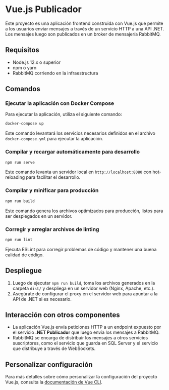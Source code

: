 
# Vue.js Publicador

Este proyecto es una aplicación frontend construida con Vue.js que permite a los usuarios enviar mensajes a través de un servicio HTTP a una API .NET. Los mensajes luego son publicados en un broker de mensajería RabbitMQ.

## Requisitos

- Node.js 12.x o superior
- npm o yarn
- RabbitMQ corriendo en la infraestructura

## Comandos

### Ejecutar la aplicación con Docker Compose

Para ejecutar la aplicación, utiliza el siguiente comando:

```bash
docker-compose up
```

Este comando levantará los servicios necesarios definidos en el archivo `docker-compose.yml` para ejecutar la aplicación.

### Compilar y recargar automáticamente para desarrollo

```bash
npm run serve
```

Este comando levanta un servidor local en `http://localhost:8080` con hot-reloading para facilitar el desarrollo.

### Compilar y minificar para producción

```bash
npm run build
```

Este comando genera los archivos optimizados para producción, listos para ser desplegados en un servidor.

### Corregir y arreglar archivos de linting

```bash
npm run lint
```

Ejecuta ESLint para corregir problemas de código y mantener una buena calidad de código.

## Despliegue

1. Luego de ejecutar `npm run build`, toma los archivos generados en la carpeta `dist/` y despliega en un servidor web (Nginx, Apache, etc.).
2. Asegúrate de configurar el proxy en el servidor web para apuntar a la API de .NET si es necesario.

## Interacción con otros componentes

- La aplicación Vue.js envía peticiones HTTP a un endpoint expuesto por el servicio **.NET Publicador** que luego envía los mensajes a RabbitMQ.
- RabbitMQ se encarga de distribuir los mensajes a otros servicios suscriptores, como el servicio que guarda en SQL Server y el servicio que distribuye a través de WebSockets.

## Personalizar configuración

Para más detalles sobre cómo personalizar la configuración del proyecto Vue.js, consulta la [documentación de Vue CLI](https://cli.vuejs.org/config/).
